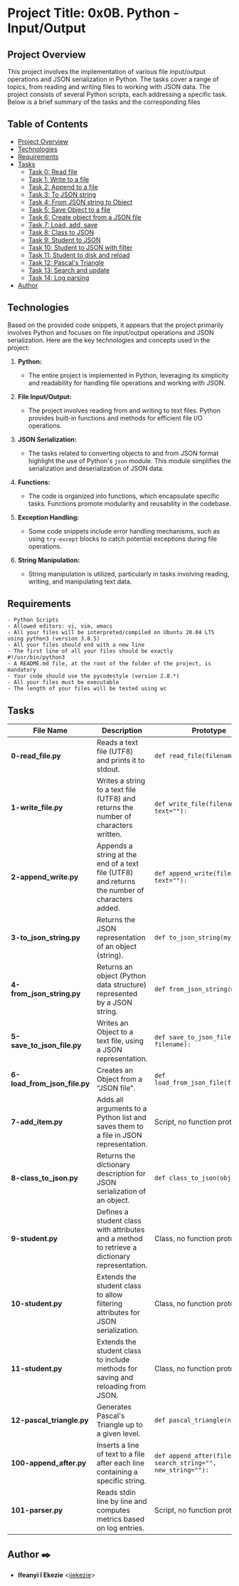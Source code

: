 # Project Title: 0x0B. Python - Input/Output


## Project Overview
This project involves the implementation of various file input/output operations and JSON serialization in Python. The tasks cover a range of topics, from reading and writing files to working with JSON data. The project consists of several Python scripts, each addressing a specific task. Below is a brief summary of the tasks and the corresponding files

## Table of Contents
- [Project Overview](#project-overview)
- [Technologies](#technologies)
- [Requirements](#requirements)
- [Tasks](#tasks)
  - [Task 0: Read file](#task-0-read-file)
  - [Task 1: Write to a file](#task-1-write-to-a-file)
  - [Task 2: Append to a file](#task-2-append-to-a-file)
  - [Task 3: To JSON string](#task-3-to-json-string)
  - [Task 4: From JSON string to Object](#task-4-from-json-string-to-object)
  - [Task 5: Save Object to a file](#task-5-save-object-to-a-file)
  - [Task 6: Create object from a JSON file](#task-6-create-object-from-a-json-file)
  - [Task 7: Load, add, save](#task-7-load-add-save)
  - [Task 8: Class to JSON](#task-8-class-to-json)
  - [Task 9: Student to JSON](#task-9-student-to-json)
  - [Task 10: Student to JSON with filter](#task-10-student-to-json-with-filter)
  - [Task 11: Student to disk and reload](#task-11-student-to-disk-and-reload)
  - [Task 12: Pascal's Triangle](#task-12-pascals-triangle)
  - [Task 13: Search and update](#task-13-search-and-update)
  - [Task 14: Log parsing](#task-14-log-parsing)
- [Author](#author)



## Technologies
Based on the provided code snippets, it appears that the project primarily involves Python and focuses on file input/output operations and JSON serialization. Here are the key technologies and concepts used in the project:

1. **Python:**
   - The entire project is implemented in Python, leveraging its simplicity and readability for handling file operations and working with JSON.

2. **File Input/Output:**
   - The project involves reading from and writing to text files. Python provides built-in functions and methods for efficient file I/O operations.

3. **JSON Serialization:**
   - The tasks related to converting objects to and from JSON format highlight the use of Python's `json` module. This module simplifies the serialization and deserialization of JSON data.

4. **Functions:**
   - The code is organized into functions, which encapsulate specific tasks. Functions promote modularity and reusability in the codebase.

5. **Exception Handling:**
   - Some code snippets include error handling mechanisms, such as using `try-except` blocks to catch potential exceptions during file operations.

6. **String Manipulation:**
   - String manipulation is utilized, particularly in tasks involving reading, writing, and manipulating text data.

## Requirements
	- Python Scripts
	- Allowed editors: vi, vim, emacs
	- All your files will be interpreted/compiled on Ubuntu 20.04 LTS using python3 (version 3.8.5)
	- All your files should end with a new line
	- The first line of all your files should be exactly #!/usr/bin/python3
	- A README.md file, at the root of the folder of the project, is mandatory
	- Your code should use the pycodestyle (version 2.8.*)
	- All your files must be executable
	- The length of your files will be tested using wc

## Tasks

| File Name                  | Description                                                                                                           | Prototype                                                  |
| -------------------------- | --------------------------------------------------------------------------------------------------------------------- | ---------------------------------------------------------- |
| **0-read_file.py**          | Reads a text file (UTF8) and prints it to stdout.                                                                    | `def read_file(filename=""):`                              |
| **1-write_file.py**         | Writes a string to a text file (UTF8) and returns the number of characters written.                                  | `def write_file(filename="", text=""):`                    |
| **2-append_write.py**       | Appends a string at the end of a text file (UTF8) and returns the number of characters added.                       | `def append_write(filename="", text=""):`                  |
| **3-to_json_string.py**     | Returns the JSON representation of an object (string).                                                               | `def to_json_string(my_obj):`                               |
| **4-from_json_string.py**   | Returns an object (Python data structure) represented by a JSON string.                                              | `def from_json_string(my_str):`                             |
| **5-save_to_json_file.py**  | Writes an Object to a text file, using a JSON representation.                                                        | `def save_to_json_file(my_obj, filename):`                 |
| **6-load_from_json_file.py**| Creates an Object from a “JSON file”.                                                                                 | `def load_from_json_file(filename):`                        |
| **7-add_item.py**           | Adds all arguments to a Python list and saves them to a file in JSON representation.                                  | Script, no function prototype.                             |
| **8-class_to_json.py**      | Returns the dictionary description for JSON serialization of an object.                                              | `def class_to_json(obj):`                                   |
| **9-student.py**            | Defines a student class with attributes and a method to retrieve a dictionary representation.                        | Class, no function prototype.                              |
| **10-student.py**           | Extends the student class to allow filtering attributes for JSON serialization.                                      | Class, no function prototype.                              |
| **11-student.py**           | Extends the student class to include methods for saving and reloading from JSON.                                      | Class, no function prototype.                              |
| **12-pascal_triangle.py**   | Generates Pascal's Triangle up to a given level.                                                                     | `def pascal_triangle(n):`                                  |
| **100-append_after.py**     | Inserts a line of text to a file after each line containing a specific string.                                        | `def append_after(filename="", search_string="", new_string=""):` |
| **101-parser.py**           | Reads stdin line by line and computes metrics based on log entries.                                                  | Script, no function prototype.   


## Author :black_nib:

* **Ifeanyi I Ekezie** <[iiekezie](https://github.com/iiekezie)>
